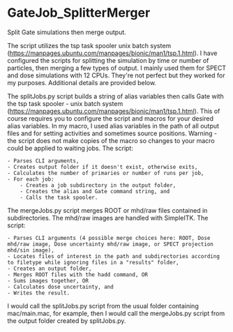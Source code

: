 # GateJob_SplitterMerger
Split Gate simulations then merge output.

The script utilizes the tsp task spooler unix batch system (https://manpages.ubuntu.com/manpages/bionic/man1/tsp.1.html).  I have configured the scripts for splitting the simulation by time or number of particles, then merging a few types of output. I mainly used them for SPECT and dose simulations with 12 CPUs. They're not perfect but they worked for my purposes. Additional details are provided below.

The splitJobs.py script builds a string of alias variables then calls Gate with the tsp task spooler - unix batch system (https://manpages.ubuntu.com/manpages/bionic/man1/tsp.1.html). This of course requires you to configure the script and macros for your desired alias variables. In my macro, I used alias variables in the path of all output files and for setting activities and sometimes source positions. Warning - the script does not make copies of the macro so changes to your macro could be applied to waiting jobs. The script:

    - Parses CLI arguments,
    - Creates output folder if it doesn't exist, otherwise exits,
    - Calculates the number of primaries or number of runs per job,
    - For each job:
        - Creates a job subdirectory in the output folder,
        - Creates the alias and Gate command string, and
        - Calls the task spooler.

The mergeJobs.py script merges ROOT or mhd/raw files contained in subdirectories. The mhd/raw images are handled with SimpleITK. The script:

    - Parses CLI arguments (4 possible merge choices here: ROOT, Dose mhd/raw image, Dose uncertainty mhd/raw image, or SPECT projection mhd/sin image),
    - Locates files of interest in the path and subdirectories according to filetype while ignoring files in a "results" folder,
    - Creates an output folder,
    - Merges ROOT files with the hadd command, OR
    - Sums images together, OR
    - Calculates dose uncertainty, and
    - Writes the result.

I would call the splitJobs.py script from the usual folder containing mac/main.mac, for example, then I would call the mergeJobs.py script from the output folder created by splitJobs.py. 
